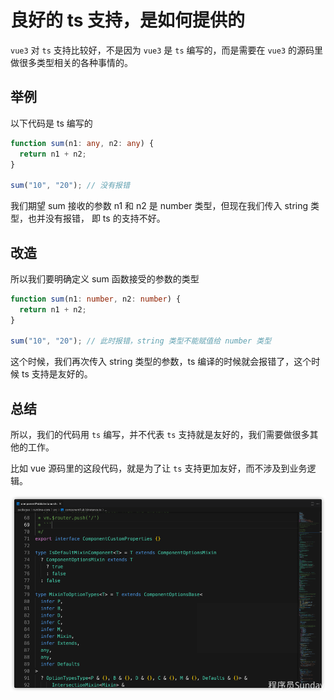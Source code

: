 # 良好的 ts 支持，是如何提供的

`vue3` 对 `ts` 支持比较好，不是因为 `vue3` 是 `ts` 编写的，而是需要在 `vue3` 的源码里做很多类型相关的各种事情的。

## 举例

以下代码是 ts 编写的

```ts
function sum(n1: any, n2: any) {
  return n1 + n2;
}

sum("10", "20"); // 没有报错
```

我们期望 sum 接收的参数 n1 和 n2 是 number 类型，但现在我们传入 string 类型，也并没有报错， 即 ts 的支持不好。

## 改造

所以我们要明确定义 sum 函数接受的参数的类型

```ts
function sum(n1: number, n2: number) {
  return n1 + n2;
}

sum("10", "20"); // 此时报错，string 类型不能赋值给 number 类型
```

这个时候，我们再次传入 string 类型的参数，ts 编译的时候就会报错了，这个时候 ts 支持是友好的。

## 总结

所以，我们的代码用 `ts` 编写，并不代表 `ts` 支持就是友好的，我们需要做很多其他的工作。

比如 vue 源码里的这段代码，就是为了让 `ts` 支持更加友好，而不涉及到业务逻辑。

![vue源码中ts支持的代码](./Vue源码中对TS的支持.png)
